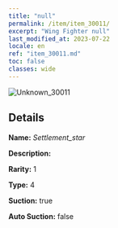```yaml
---
title: "null"
permalink: /item/item_30011/
excerpt: "Wing Fighter null"
last_modified_at: 2023-07-22
locale: en
ref: "item_30011.md"
toc: false
classes: wide
---
```



 ![Unknown_30011](/images/item/Settlement_star_p.png)



## Details

 **Name:** *Settlement_star* 

 **Description:** 

 **Rarity:** 1 

 **Type:** 4 

 **Suction:** true 

 **Auto Suction:** false 


